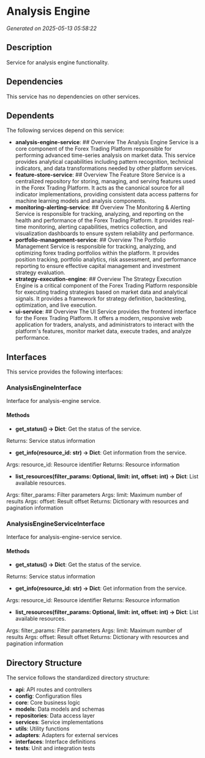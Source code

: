 # Analysis Engine

*Generated on 2025-05-13 05:58:22*

## Description

Service for analysis engine functionality.

## Dependencies

This service has no dependencies on other services.

## Dependents

The following services depend on this service:

- **analysis-engine-service**: ## Overview
The Analysis Engine Service is a core component of the Forex Trading Platform responsible for performing advanced time-series analysis on market data. This service provides analytical capabilities including pattern recognition, technical indicators, and data transformations needed by other platform services.
- **feature-store-service**: ## Overview
The Feature Store Service is a centralized repository for storing, managing, and serving features used in the Forex Trading Platform. It acts as the canonical source for all indicator implementations, providing consistent data access patterns for machine learning models and analysis components.
- **monitoring-alerting-service**: ## Overview
The Monitoring & Alerting Service is responsible for tracking, analyzing, and reporting on the health and performance of the Forex Trading Platform. It provides real-time monitoring, alerting capabilities, metrics collection, and visualization dashboards to ensure system reliability and performance.
- **portfolio-management-service**: ## Overview
The Portfolio Management Service is responsible for tracking, analyzing, and optimizing forex trading portfolios within the platform. It provides position tracking, portfolio analytics, risk assessment, and performance reporting to ensure effective capital management and investment strategy evaluation.
- **strategy-execution-engine**: ## Overview
The Strategy Execution Engine is a critical component of the Forex Trading Platform responsible for executing trading strategies based on market data and analytical signals. It provides a framework for strategy definition, backtesting, optimization, and live execution.
- **ui-service**: ## Overview
The UI Service provides the frontend interface for the Forex Trading Platform. It offers a modern, responsive web application for traders, analysts, and administrators to interact with the platform's features, monitor market data, execute trades, and analyze performance.

## Interfaces

This service provides the following interfaces:

### AnalysisEngineInterface

Interface for analysis-engine service.

#### Methods

- **get_status() -> Dict**: Get the status of the service.

Returns:
    Service status information
- **get_info(resource_id: str) -> Dict**: Get information from the service.

Args:
    resource_id: Resource identifier
Returns:
    Resource information
- **list_resources(filter_params: Optional, limit: int, offset: int) -> Dict**: List available resources.

Args:
    filter_params: Filter parameters
Args:
    limit: Maximum number of results
Args:
    offset: Result offset
Returns:
    Dictionary with resources and pagination information
### AnalysisEngineServiceInterface

Interface for analysis-engine-service service.

#### Methods

- **get_status() -> Dict**: Get the status of the service.

Returns:
    Service status information
- **get_info(resource_id: str) -> Dict**: Get information from the service.

Args:
    resource_id: Resource identifier
Returns:
    Resource information
- **list_resources(filter_params: Optional, limit: int, offset: int) -> Dict**: List available resources.

Args:
    filter_params: Filter parameters
Args:
    limit: Maximum number of results
Args:
    offset: Result offset
Returns:
    Dictionary with resources and pagination information

## Directory Structure

The service follows the standardized directory structure:

- **api**: API routes and controllers
- **config**: Configuration files
- **core**: Core business logic
- **models**: Data models and schemas
- **repositories**: Data access layer
- **services**: Service implementations
- **utils**: Utility functions
- **adapters**: Adapters for external services
- **interfaces**: Interface definitions
- **tests**: Unit and integration tests
